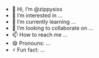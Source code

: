 - 👋 Hi, I’m @zippysixx
- 👀 I’m interested in ...
- 🌱 I’m currently learning ...
- 💞️ I’m looking to collaborate on ...
- 📫 How to reach me ...
- 😄 Pronouns: ...
- ⚡ Fun fact: ...

<!---
zippysixx/zippysixx is a ✨ special ✨ repository because its `README.md` (this file) appears on your GitHub profile.
You can click the Preview link to take a look at your changes.
--->
